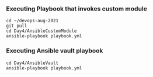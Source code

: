 ### Executing Playbook that invokes custom module
```
cd ~/devops-aug-2021
git pull
cd Day4/AnsibleCustomModule
ansible-playbook playbook.yml
```

### Executing Ansible vault playbook
```
cd Day4/AnsibleVault
ansible-playbook playbook.yml
```
